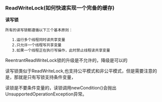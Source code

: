 ### ReadWriteLock(如何快速实现一个完备的缓存)

**读写锁**

    所有的读写锁都遵循以下三个基本原则：
    
       1.运行多个线程同时读共享变量
       2.只允许一个线程写共享变量
       3.如果一个线程正在执行写操作，此时禁止线程读共享变量
       
ReentrantReadWriteLock锁的升级是不允许的，降级是可以的


读写锁类似于ReadWriteLock,也支持公平模式和非公平模式，但是需要注意的是，那就是只有写锁支持条件变量，

读锁是不要条件变量的，读锁调用newCondition()会抛出UnsupportedOperationException异常。